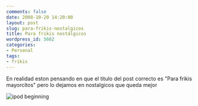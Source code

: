 ```yaml
---
comments: false
date: 2008-10-20 14:20:00
layout: post
slug: para-frikis-nostalgicos
title: Para frikis nostálgicos
wordpress_id: 5602
categories:
- Personal
tags:
- frikis
---
```


En realidad eston pensando en que el titulo del post correcto es "Para frikis mayorcitos" pero lo dejamos en nostalgicos que queda mejor




![ipod beginning](http://www.riojasoft.com/files/ipod-father1.jpg)
